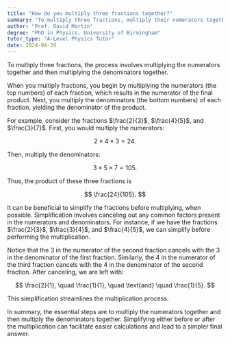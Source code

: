 ```yaml
---
title: "How do you multiply three fractions together?"
summary: "To multiply three fractions, multiply their numerators together and then multiply their denominators together for the final result."
author: "Prof. David Martin"
degree: "PhD in Physics, University of Birmingham"
tutor_type: "A-Level Physics Tutor"
date: 2024-04-28
---
```


To multiply three fractions, the process involves multiplying the numerators together and then multiplying the denominators together.

When you multiply fractions, you begin by multiplying the numerators (the top numbers) of each fraction, which results in the numerator of the final product. Next, you multiply the denominators (the bottom numbers) of each fraction, yielding the denominator of the product.

For example, consider the fractions $\frac{2}{3}$, $\frac{4}{5}$, and $\frac{3}{7}$. First, you would multiply the numerators: 

$$
2 \times 4 \times 3 = 24.
$$ 

Then, multiply the denominators:

$$
3 \times 5 \times 7 = 105.
$$ 

Thus, the product of these three fractions is 

$$
\frac{24}{105}.
$$ 

It can be beneficial to simplify the fractions before multiplying, when possible. Simplification involves canceling out any common factors present in the numerators and denominators. For instance, if we have the fractions $\frac{2}{3}$, $\frac{3}{4}$, and $\frac{4}{5}$, we can simplify before performing the multiplication. 

Notice that the $3$ in the numerator of the second fraction cancels with the $3$ in the denominator of the first fraction. Similarly, the $4$ in the numerator of the third fraction cancels with the $4$ in the denominator of the second fraction. After canceling, we are left with:

$$
\frac{2}{1}, \quad \frac{1}{1}, \quad \text{and} \quad \frac{1}{5}.
$$ 

This simplification streamlines the multiplication process.

In summary, the essential steps are to multiply the numerators together and then multiply the denominators together. Simplifying either before or after the multiplication can facilitate easier calculations and lead to a simpler final answer.
    